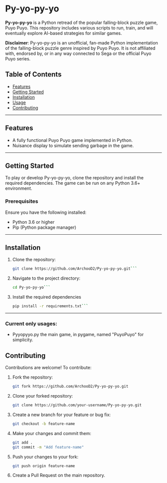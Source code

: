 # Py-yo-py-yo

**Py-yo-py-yo** is a Python retread of the popular falling-block puzzle game, Puyo Puyo. This repository includes various scripts to run, train, and will eventually explore AI-based strategies for similar games.

**Disclaimer**: Py-yo-py-yo is an unofficial, fan-made Python implementation of the falling-block puzzle genre inspired by Puyo Puyo. It is not affiliated with, endorsed by, or in any way connected to Sega or the official Puyo Puyo series.

## Table of Contents
- [Features](#features)
- [Getting Started](#getting-started)
- [Installation](#installation)
- [Usage](#Current_only_usages)
- [Contributing](#contributing)

---

## Features
- A fully functional Puyo Puyo game implemented in Python.
- Nuisance display to simulate sending garbage in the game.

---

## Getting Started
To play or develop Py-yo-py-yo, clone the repository and install the required dependencies. The game can be run on any Python 3.6+ environment.

### Prerequisites
Ensure you have the following installed:
- Python 3.6 or higher
- Pip (Python package manager)

---

## Installation
1. Clone the repository:
   ```bash
   git clone https://github.com/ArchooD2/Py-yo-py-yo.git```
2. Navigate to the project directory:
   ```bash
   cd Py-yo-py-yo```
3. Install the required dependencies
   ```bash
   pip install -r requirements.txt```

---

### Current only usages:

- Pyyopyyo.py
    the main game, in pygame, named "PuyoPuyo" for simplicity.

## Contributing
Contributions are welcome! To contribute:

1. Fork the repository:
   ```bash
   git fork https://github.com/ArchooD2/Py-yo-py-yo.git
   ```

2. Clone your forked repository:
   ```bash
   git clone https://github.com/your-username/Py-yo-py-yo.git
   ```

3. Create a new branch for your feature or bug fix:
   ```bash
   git checkout -b feature-name
   ```

4. Make your changes and commit them:
   ```bash
   git add .
   git commit -m "Add feature-name"
   ```

5. Push your changes to your fork:
   ```bash
   git push origin feature-name
   ```

6. Create a Pull Request on the main repository.
